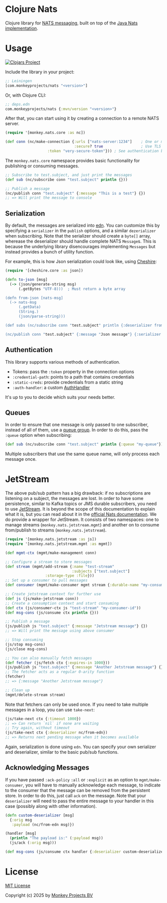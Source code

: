 # Clojure Nats

Clojure library for [NATS messaging](https://nats.io), built on top of the
[Java Nats implementation](https://github.com/nats-io/nats.java).

# Usage

[![Clojars Project](https://img.shields.io/clojars/v/com.monkeyprojects/nats.svg)](https://clojars.org/com.monkeyprojects/nats)

Include the library in your project:
```clojure
;; Leiningen
[com.monkeyprojects/nats "<version>"]
```
Or, with Clojure CLI:
```clojure
;; deps.edn
com.monkeyprojects/nats {:mvn/version "<version>"}
```

After that, you can start using it by creating a connection to a remote NATS server.
```clojure
(require '[monkey.nats.core :as nc])

(def conn (nc/make-connection {:urls ["nats-server:1234"]    ; One or more urls to connect to
                               :secure? true                 ; Use TLS
			       :token "very-secure-token"})) ; See authentication below
```

The `monkey.nats.core` namespace provides basic functionality for publishing or
consuming messages.
```clojure
;; Subscribe to test.subject, and just print the messages
(def sub (nc/subscribe conn "test.subject" println {}))

;; Publish a message
(nc/publish conn "test.subject" {:message "This is a test"} {})
;; => Will print the message to console
```

## Serialization

By default, the messages are serialized into [edn](https://github.com/edn-format/edn).
You can customize this by specifying a `serializer` in the `publish` options, and a
similar `dezerializer` when subscribing.  Note that the serializer should create a
`byte[]` array, wherease the deserializer should handle complete NATS `Message`s.
This is because the underlying library disencourages implementing `Messages` but
instead provides a bunch of utility function.

For example, this is how Json serialization could look like, using
[Cheshire](https://github.com/dakrone/cheshire):
```clojure
(require '[cheshire.core :as json])

(defn to-json [msg]
  (-> (json/generate-string msg)  
      (.getBytes "UTF-8)))  ; Must return a byte array

(defn from-json [nats-msg]
  (-> nats-msg
      (.getData)
      (String.)
      (json/parse-string)))

(def subs (nc/subscribe conn "test.subject" println {:deserializer from-json}))

(nc/publish conn "test.subject" {:message "Json message"} {:serializer to-json})
```

## Authentication

This library supports various methods of authentication.

  - Tokens: pass the `:token` property in the connection options
  - `:credential-path`: points to a path that contains credentials
  - `:static-creds`: provide credentials from a static string
  - `:auth-handler`: a custom [AuthHandler](https://javadoc.io/static/io.nats/jnats/2.21.1/io/nats/client/AuthHandler.html)

It's up to you to decide which suits your needs better.

## Queues

In order to ensure that one message is only passed to one subscriber, instead of all
of them, use a [queue group](https://docs.nats.io/nats-concepts/core-nats/queue).  In
order to do this, pass the `:queue` option when subscribing:

```clojure
(def sub (nc/subscribe conn "test.subject" println {:queue "my-queue"}))
```

Multiple subscribers that use the same queue name, will only process each message once.

# JetStream

The above pub/sub pattern has a big drawback: if no subscriptions are listening
on a subject, the messages are lost.  In order to have some persistence, similar to
Kafka topics or JMS durable subscribers, you need to use
[JetStream](https://docs.nats.io/nats-concepts/jetstream).  It is beyond the scope
of this documentation to explain what it is, but you can read about it in the [official
Nats documentation](https://docs.nats.io/nats-concepts/jetstream).  We do provide
a wrapper for JetStream.  It consists of two namespaces: one to manage streams
(`monkey.nats.jetstream.mgmt`) and another on to consume from/publish to streams
(`monkey.nats.jetstream`).

```clojure
(require '[monkey.nats.jetstream :as js])
(require '[monkey.nats.jetstream.mgmt :as mgmt])

(def mgmt-ctx (mgmt/make-management conn)

;; Configure a stream to store messages
(def stream (mgmt/add-stream {:name "test-stream"
                              :subjects ["test.subject"]
			      :storage-type :file}))
;; Set up a consumer to pull messages
(def consumer (mgmt/make-consumer mgmt stream {:durable-name "my-consumer-id"}))

;; Create jetstream context for further use
(def js (js/make-jetstream conn))
;; Create a consumption context and start consuming
(def ctx (js/consumer-ctx js "test-stream" "my-consumer-id"))
(def msg-cons (js/consume ctx println {}))

;; Publish a message
(js/publish js "test.subject" {:message "Jetstream message"} {})
;; => Will print the message using above consumer

;; Stop consuming
(js/stop msg-cons)
(js/close msg-cons)

;; You can also manually fetch messages
(def fetcher (js/fetch ctx {:expires-in 1000}))
(js/publish js "test.subject" {:message "Another Jetstream message"} {})
;; The fetcher acts as a regular 0-arity function
(fetcher)
;; => {:message "Another Jetstream message"}

;; Clean up
(mgmt/delete-stream stream)
```

Note that fetchers can only be used once.  If you need to take multiple messages
in a loop, you can use `take-next`:

```clojure
(js/take-next ctx {:timeout 1000})
;; => Can return `nil` if none are waiting
;; Try again, without timeout
(js/take-next ctx {:deserializer nc/from-edn})
;; => Returns next pending message when it becomes available
```

Again, serialization is done using `edn`.  You can specify your own serializer and
deserializer, similar to the basic pub/sub functions.

## Acknowledging Messages

If you have passed `:ack-policy` `:all` or `:explicit` as an option to
`mgmt/make-consumer`, you will have to manually acknowledge each message, to
indicate to the consumer that the message can be removed from the persistent
store.  In order to do this, just call `ack` on the message.  Note that your
`deserializer` will need to pass the entire message to your handler in this
case (possibly along with other information).

```clojure
(defn custom-deserializer [msg]
  {:orig msg
   :payload (nc/from-edn msg)})

(handler [msg]
  (println "The payload is:" (:payload msg))
  (js/ack (:orig msg)))

(def msg-cons (js/consume ctx handler {:deserializer custom-deserializer}))
```

# License

[MIT License](LICENSE)

Copyright (c) 2025 by [Monkey Projects BV](https://www.monkey-projects.be)
